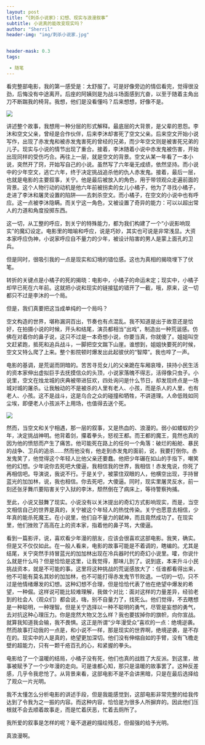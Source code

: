 ```yaml
---
layout: post
title: “《刺杀小说家》：幻想、现实与浪漫叙事”
subtitle: 小说真的能改变现实吗？
author: "Sherril"
header-img: "img/刺杀小说家.jpg"


header-mask: 0.3
tags:

 - 随笔
---
```


看完整部电影，我的第一感受是：太舒服了。可是好像旁边的情侣看完，觉得很没劲，后悔没有中途离开。后座的阿姨则是为战斗场面感到亢奋，以至于随着主角出刀不断踹我的椅背。我想，他们是没看懂吗？后来想想，好像不是。

![](http://n.sinaimg.cn/translate/94/w1000h3094/20190125/8MUR-hsccyrs5154154.jpg)

讲述整个故事，我想用一种分层的形式解释。最底层的大背景，是父辈的恩怨。李沐和空文父亲，曾经是合作伙伴，后来李沐却害死了空文父亲。后来空文开始小说写作，出现了赤发鬼和被赤发鬼害死的曾经的兄弟，而少年空文则是被害死兄弟的儿子。现实与小说的情节出现了重合。接着，李沐随着小说中赤发鬼被伤害，开始出现同样的受伤巧合。再往上一层，就是空文的背景。空文从某一年看了一本小说，突然开了窍，开始写自己的小说。虽然写了六年毫无成绩，依然坚持。而小说中的少年空文，逃亡六年，终于决定挑战追杀他的仇人赤发鬼。接着，最后一层，也就是电影的主要叙事，关宁。他是最后被放入的角色，用于带领观众走遍前面的背景。这个人物行动的动机是他六年前被拐卖的女儿小橘子，他为了寻找小橘子，走进了李沐和屠灵设置的陷阱——去刺杀空文。而小橘子，在空文的小说中也有呼应。这一点被李沐隐瞒。而关宁这一角色，又被设置了奇异的能力：可以以超出常人的力道和角度投掷东西。

这一切，从工整的呼应，到关宁的特殊能力，都为我们构建了一个“小说影响现实”的魔幻设定。电影里的暗喻和呼应，说是巧妙，其实也可说是非常浅显。大资本家呼应伪神，小说家呼应自不量力的少年，被设计陷害的男人是蒙上面孔的卫兵。

但是同时，很吸引我的一点是现实和幻境的错位感。这也为真相的揭晓埋下了伏笔。

转折的关键点是小橘子的死的揭晓：电影中，小橘子的命运未定；现实中，小橘子却早已死在六年前。这就把小说和现实的链接猛的错开了一截，哦，原来，这一切都只不过是李沐的一个局。

但是，我们真要把这当成单纯的一个局吗？

空文构造的世界，堪称漏洞百出，节奏也有点混乱。我不知道是出于故意还是恰好，在拍摄小说的时候，开头和结尾，演员都相当“出戏”，制造出一种荒诞感。仿佛在对着你的鼻子说，这只不过是一本奇想小说，你要当真，你就傻了。姐姐叫空文赶紧跑，抵死和追兵战斗，一脚把空文踹下山崖。谁想到，姐姐快要死的时候，空文又特么爬了上来。整个影院顿时爆发出此起彼伏的“智障”。我也啐了一声。

电影的基调，是荒诞而阴暗的。苦苦寻觅女儿的父亲跪在车厢哀嚎，挟持小民生活的资本家伸出虚拟巨手去抚摸信众的头顶，小说家落魄不得志，活得像只虫子。小说里，空文在烛龙城的庆典被带进狂欢，四处询问是什么节日，却发现终点是一场城对城的屠杀。让我触动的不是被杀的人里有老人、小孩，而是杀人的人里，也有老人、小孩。这不是战斗，这是乌合之众的碰撞和牺牲，不讲道理。人命低贱如同尘埃，即便老人小孩派不上用场，也值得去送个死。

![](https://www.laoziliao.net/fs/img/ba/baff1da8e1f1cee01e3a00437227268d.jpg)

然而，当空文和关宁相遇，那一层的叙事，又是热血的、浪漫的。弱小如蝼蚁的少年，决定挑战神明。他背着剑，攥着拳头，怒视王都。而王都的魔王，竟然也真的因为他的愤怒而产生了痛苦。他可能死在路上的任何一个角落：破烂的船舱、暴民的战争、卫兵的追杀……然而他没有，他走到赤发鬼的面前，说，我要打倒你。赤发鬼笑了，他觉得这个年轻人比他父亲还要蠢。他把少年碾在如山的手指下，嘲笑他的幻想。少年说你去死吧大傻逼，我相信我的世界，我相信！赤发鬼说，你死了再相信吧。导演说，我说不行。于是关宁，被蒙住双眼的人，他横空出现，手持冒蓝光的加加林，说，我也相信。你去死吧，大傻逼。同时，现实里屠灵反水，前一刻还张牙舞爪要陷害关宁入狱的李沐，颓然倒在了病床上，等待警察拘捕。

至此，小说又鼓舞了现实。小说没有以关沐提出的奇幻方式影响现实，而是，当空文相信自己的世界是真的，关宁被这个年轻人的热忱传染。关宁也愿意去相信，少年真的能杀死魔王。在小说里，他们自不量力的弑神，而且竟然成功了。在现实里，他们挫败了高高在上的资本家，指着他的鼻子骂，大傻逼。

看到一篇影评，说，喜欢看少年漫的朋友，应该会很喜欢这部电影。我笑，确实。但是又不仅仅如此。在一般人看来，电影的故事可能是不着调的，瞎编的。尤其是结尾，关宁突然手持冒蓝光的加加林出现在冷兵器时代的奇幻小说里。嚯，你说什么就是什么吗？但是恰恰是这里，让我觉得，那味儿到了。说到底，本来升斗小民挑战资本，就是不可能的事。这里将这种挑战的荒诞感放大了：任谁都看得出来，他不可能有莫名其妙的加加林，也不可能打得赤发鬼节节败退。一切的一切，只不过是他情绪爆发的幻想。这种幻想不合理，但是恰恰代表了他在绝望中爆发的希望，一种倔。这样说可能比较难理解，我做个对比：面对这样的力量差异，经验老到的社会人（观众们）都会说，嗨，别不自量力了，找死么。他们觉得，不去瞎想是一种聪明，一种理智。但是关宁选择以一种不聪明的勇气，尽管是妄想的勇气，去对抗这种心理压力。你是庞然大物又怎么样？我也要拔掉你的旗帜，向你宣战。就算我知道我会输，我不畏惧。这正是所谓“少年漫受众”喜欢的一点：绝境逆袭。然而故事打动我的一点是，和小说不一样，那是现实的世界啊，绝境逆袭，是不存在的。现实中的人是真的，绝望更加深切。他们没有伸缩自如的手臂，没有飞檐走壁的超能力，只有一颗千疮百孔的心，和紧握的拳头。

电影给了一个温暖的结局，小橘子没有死，他们也真的战胜了大反派。到这里，故事被赋予了一个少年漫的走向。可是谁都心知，那只是温暖的故事罢了。这种反差感，几乎令我悲怆了。从背景来看，这部电影不是不会讲黑暗，只是在最后选择给了观众一片光明。

我不太懂怎么分析电影的讲述手段，但是我能感觉到，这部电影非常完整的给我传达到了令我为之一振的内容。而这种内容，恰恰是为很多人所摒弃的。因此他们压根就不会去顺着故事走，而是忙着厌恶，忙着去厕所了。

我所爱的叙事是怎样的呢？毫不退避的描绘残忍，但倔强的给予光明。

真浪漫啊。

